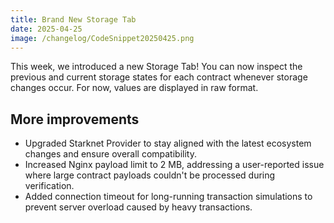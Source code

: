 ```yaml
---
title: Brand New Storage Tab
date: 2025-04-25
image: /changelog/CodeSnippet20250425.png
---
```


This week, we introduced a new Storage Tab! You can now inspect the previous and current storage states for each contract whenever storage changes occur. For now, values are displayed in raw format.

## More improvements

- Upgraded Starknet Provider to stay aligned with the latest ecosystem changes and ensure overall compatibility.
- Increased Nginx payload limit to 2 MB, addressing a user-reported issue where large contract payloads couldn't be processed during verification.
- Added connection timeout for long-running transaction simulations to prevent server overload caused by heavy transactions.
